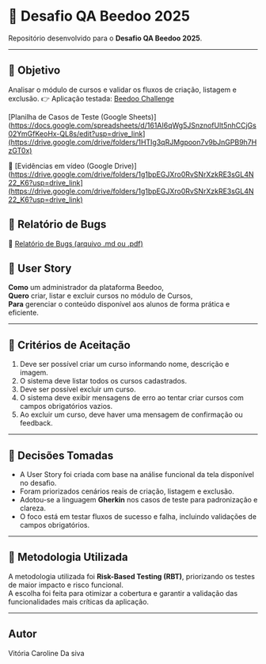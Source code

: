 # 🧠 Desafio QA Beedoo 2025

Repositório desenvolvido para o **Desafio QA Beedoo 2025**.

---

## 🎯 Objetivo

Analisar o módulo de cursos e validar os fluxos de criação, listagem e exclusão.
👉  Aplicação testada: [Beedoo Challenge](https://creative-sherbet-a51eac.netlify.app/)

[Planilha de Casos de Teste (Google Sheets)](https://docs.google.com/spreadsheets/d/161AI6qWg5JSnznofUlt5nhCCjGs02YmGfKeoHx-QL8s/edit?usp=drive_link](https://drive.google.com/drive/folders/1HTIg3qRJMgpoon7v9bJnGPB9h7HzGT0x)

🎥 [Evidências em vídeo (Google Drive)](https://drive.google.com/drive/folders/1g1bpEGJXro0RvSNrXzkRE3sGL4N22_K6?usp=drive_link](https://drive.google.com/drive/folders/1g1bpEGJXro0RvSNrXzkRE3sGL4N22_K6?usp=drive_link)

## 🐞  Relatório de Bugs
📄 [Relatório de Bugs (arquivo .md ou .pdf)](https://drive.google.com/file/d/1Z5Knx3HTpVz0bx10zShV0jh9zA108btA/view?usp=drivesdk)

## 🧩 User Story

**Como** um administrador da plataforma Beedoo,  
**Quero** criar, listar e excluir cursos no módulo de Cursos,  
**Para** gerenciar o conteúdo disponível aos alunos de forma prática e eficiente.

---
## 🎯 Critérios de Aceitação

1. Deve ser possível criar um curso informando nome, descrição e imagem. 
2. O sistema deve listar todos os cursos cadastrados.  
3. Deve ser possível excluir um curso.  
4. O sistema deve exibir mensagens de erro ao tentar criar cursos com campos obrigatórios vazios.  
5. Ao excluir um curso, deve haver uma mensagem de confirmação ou feedback.

---
## 🧩 Decisões Tomadas

- A User Story foi criada com base na análise funcional da tela disponível no desafio.  
- Foram priorizados cenários reais de criação, listagem e exclusão.  
- Adotou-se a linguagem **Gherkin** nos casos de teste para padronização e clareza.  
- O foco está em testar fluxos de sucesso e falha, incluindo validações de campos obrigatórios.

---

## 🧪 Metodologia Utilizada

A metodologia utilizada foi **Risk-Based Testing (RBT)**, priorizando os testes de maior impacto e risco funcional.  
A escolha foi feita para otimizar a cobertura e garantir a validação das funcionalidades mais críticas da aplicação.

---

## Autor
Vitória Caroline Da siva
